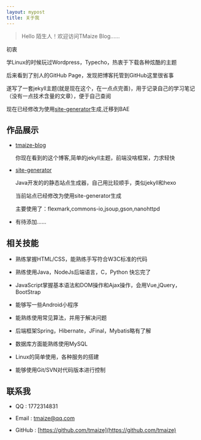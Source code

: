 ```yaml
---
layout: mypost
title: 关于我
---
```


> Hello 陌生人！欢迎访问TMaize Blog......

初衷

学Linux的时候玩过Wordpress，Typecho，热衷于下载各种炫酷的主题

后来看到了别人的GitHub Page，发现把博客托管到GitHub这里很省事

遂写了一套jekyll主题(就是现在这个，在一点点完善)，用于记录自己的学习笔记（没有一点技术含量的文章），便于自己查阅

现在已经修改为使用[site-generator](https://github.com/TMaize/site-generator)生成,迁移到BAE

## 作品展示

+ [tmaize-blog](https://github.com/TMaize/tmaize-blog)

    你现在看到的这个博客,简单的jekyll主题，前端没啥框架，力求轻快

+ [site-generator](https://github.com/TMaize/site-generator)

    Java开发的的静态站点生成器，自己用比较顺手，类似jekyll和hexo

    当前站点已经修改为使用site-generator生成

    主要使用了：flexmark,commons-io,jsoup,gson,nanohttpd

+ 有待添加......

## 相关技能

+ 熟练掌握HTML/CSS，能熟练手写符合W3C标准的代码

+ 熟练使用Java，NodeJs后端语言，C，Python 快忘完了

+ JavaScript掌握基本语法和DOM操作和Ajax操作，会用Vue,jQuery，BootStrap

+ 能够写一些Android小程序

+ 能熟练使用常见算法，并用于解决问题

+ 后端框架Spring，Hibernate，JFinal，Mybatis略有了解

+ 数据库方面能熟练使用MySQL

+ Linux的简单使用，各种服务的搭建

+ 能够使用Git/SVN对代码版本进行控制

## 联系我

+ QQ : 1772314831

+ Email : [tmaize@qq.com](http://mail.qq.com/cgi-bin/qm_share?t=qm_mailme&email=YBQNAQkaBSAREU4DDw0)

+ GitHub : [https://github.com/tmaize](https://github.com/tmaize)
